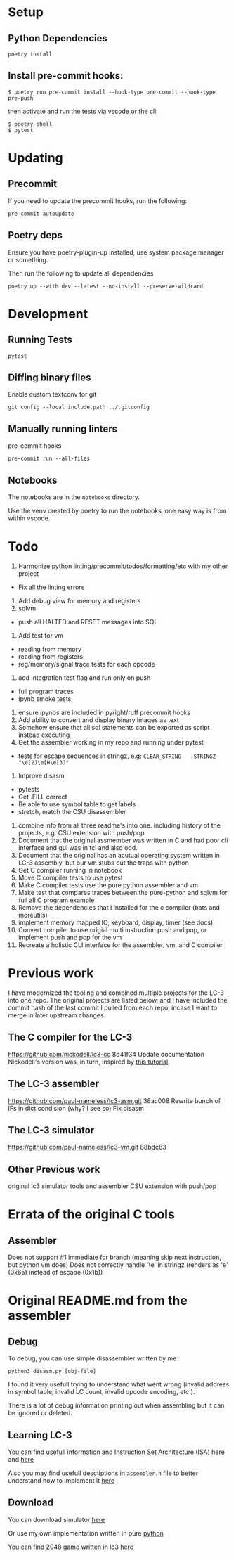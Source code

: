 # Setup
## Python Dependencies

    poetry install

## Install pre-commit hooks:

    $ poetry run pre-commit install --hook-type pre-commit --hook-type pre-push

then activate and run the tests via vscode or the cli:

    $ poetry shell
    $ pytest

# Updating
## Precommit
If you need to update the precommit hooks, run the following:

    pre-commit autoupdate

## Poetry deps
Ensure you have poetry-plugin-up installed, use system package manager or something.

Then run the following to update all dependencies

    poetry up --with dev --latest --no-install --preserve-wildcard

# Development
## Running Tests

    pytest

## Diffing binary files
Enable custom textconv for git

    git config --local include.path ../.gitconfig

## Manually running linters
pre-commit hooks

    pre-commit run --all-files

## Notebooks
The notebooks are in the `notebooks` directory.

Use the venv created by poetry to run the notebooks, one easy way is from within vscode.

# Todo
1. Harmonize python linting/precommit/todos/formatting/etc with my other project
  - Fix all the linting errors
1. Add debug view for memory and registers
1. sqlvm
  - push all HALTED and RESET messages into SQL
1. Add test for vm
  - reading from memory
  - reading from registers
  - reg/memory/signal trace tests for each opcode
1. add integration test flag and run only on push
  - full program traces
  - ipynb smoke tests
1. ensure ipynbs are included in pyright/ruff precommit hooks
1. Add ability to convert and display binary images as text
1. Somehow ensure that all sql statements can be exported as script instead executing
1. Get the assembler working in my repo and running under pytest
  - tests for escape sequences in stringz, e.g: `CLEAR_STRING	.STRINGZ	"\e[2J\e[H\e[3J"`
1. Improve disasm
  - pytests
  - Get .FILL correct
  - Be able to use symbol table to get labels
  - stretch, match the CSU disassembler
1. combine info from all three readme's into one. including history of the projects, e.g. CSU extension with push/pop
1. Document that the original assmember was written in C and had poor cli interface and gui was in tcl and also odd.
1. Document that the original has an acutual operating system written in LC-3 assembly, but our vm stubs out the traps with python
1. Get C compiler running in notebook
1. Move C compiler tests to use pytest
1. Make C compiler tests use the pure python assembler and vm
1. Make test that compares traces between the pure-python and sqlvm for full all C program example
1. Remove the dependencies that I installed for the c compiler (bats and moreutils)
1. implement memory mapped IO, keyboard, display, timer (see docs)
1. Convert compiler to use origial multi instruction push and pop, or implement push and pop for the vm
1. Recreate a holistic CLI interface for the assembler, vm, and C compiler

# Previous work
I have modernized the tooling and combined multiple projects for the LC-3 into one repo. The original projects are listed below, and I have included the commit hash of the last commit I pulled from each repo, incase I want to merge in later upstream changes.

## The C compiler for the LC-3
https://github.com/nickodell/lc3-cc
8d41f34 Update documentation
Nickodell's version was, in turn, inspired by [this tutorial](https://github.com/justinmeiners/lc3-vm).

## The LC-3 assembler
https://github.com/paul-nameless/lc3-asm.git
38ac008 Rewrite bunch of IFs in dict condision (why? I see so) Fix disasm

## The LC-3 simulator
https://github.com/paul-nameless/lc3-vm.git
88bdc83

## Other Previous work
original lc3 simulator tools and assembler
CSU extension with push/pop

# Errata of the original C tools
## Assembler
Does not support #1 immediate for branch (meaning skip next instruction, but python vm does)
Does not correctly handle '\e' in stringz (renders as 'e' (0x65) instead of escape (0x1b))

# Original README.md from the assembler
## Debug

To debug, you can use simple disassembler written by me:

```
python3 disasm.py [obj-file]
```

I found it very usefull trying to understand what went wrong (invalid address in symbol table, invalid LC count, invalid opcode encoding, etc.).

There is a lot of debug information printing out when assembling but it can be ignored or deleted.

## Learning LC-3

You can find usefull information and Instruction Set Architecture (ISA) [here](https://github.com/justinmeiners/lc3-vm) and [here](https://github.com/paul-nameless/lc3-vm)

Also you may find usefull desctiptions in `assembler.h` file to better understand how to implement it [here](https://github.com/davedennis/LC3-Assembler)


## Download

You can download simulator [here](http://highered.mheducation.com/sites/0072467509/student_view0/lc-3_simulator.html)

Or use my own implementation written in pure [python](https://github.com/paul-nameless/lc3-vm)

You can find 2048 game written in lc3 [here](https://github.com/rpendleton/lc3-2048)
